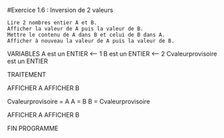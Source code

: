 #Exercice 1.6 : Inversion de 2 valeurs

    Lire 2 nombres entier A et B.
    Afficher la valeur de A puis la valeur de B.
    Mettre le contenu de A dans B et celui de B dans A.
    Afficher à nouveau la valeur de A puis la valeur de B.
    
VARIABLES
A est un ENTIER <-- 1
B est un ENTIER <-- 2
Cvaleurprovisoire est un ENTIER

TRAITEMENT

AFFICHER A
AFFICHER B

Cvaleurprovisoire = A
A = B
B = Cvaleurprovisoire

AFFICHER A
AFFICHER B


FIN PROGRAMME
